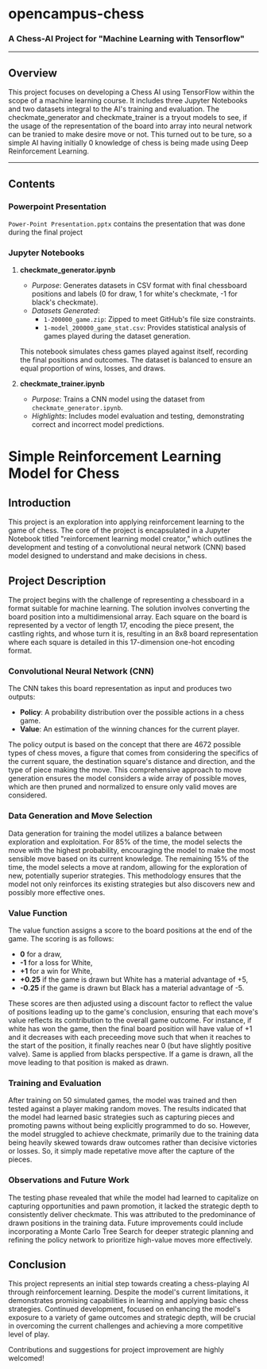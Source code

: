 # opencampus-chess
### A Chess-AI Project for "Machine Learning with Tensorflow"

---

## Overview
This project focuses on developing a Chess AI using TensorFlow within the scope of a machine learning course. It includes three Jupyter Notebooks and two datasets integral to the AI's training and evaluation. The checkmate_generator and checkmate_trainer is a tryout models to see, if the usage of the representation of the board into array into neural network can be tranied to make desire move or not. This turned out to be ture, so a simple AI having initially 0 knowledge of chess is being made using Deep Reinforcement Learning.

---

## Contents
### Powerpoint Presentation
`Power-Point Presentation.pptx` contains the presentation that was done during the final project

### Jupyter Notebooks
1. **checkmate_generator.ipynb**
   - *Purpose*: Generates datasets in CSV format with final chessboard positions and labels (0 for draw, 1 for white's checkmate, -1 for black's checkmate).
   - *Datasets Generated*:
     - `1-200000_game.zip`: Zipped to meet GitHub's file size constraints.
     - `1-model_200000_game_stat.csv`: Provides statistical analysis of games played during the dataset generation.

   This notebook simulates chess games played against itself, recording the final positions and outcomes. The dataset is balanced to ensure an equal proportion of wins, losses, and draws.

2. **checkmate_trainer.ipynb**
   - *Purpose*: Trains a CNN model using the dataset from `checkmate_generator.ipynb`.
   - *Highlights*: Includes model evaluation and testing, demonstrating correct and incorrect model predictions.

# Simple Reinforcement Learning Model for Chess

## Introduction

This project is an exploration into applying reinforcement learning to the game of chess. The core of the project is encapsulated in a Jupyter Notebook titled "reinforcement learning model creator," which outlines the development and testing of a convolutional neural network (CNN) based model designed to understand and make decisions in chess.

## Project Description

The project begins with the challenge of representing a chessboard in a format suitable for machine learning. The solution involves converting the board position into a multidimensional array. Each square on the board is represented by a vector of length 17, encoding the piece present, the castling rights, and whose turn it is, resulting in an 8x8 board representation where each square is detailed in this 17-dimension one-hot encoding format.

### Convolutional Neural Network (CNN)

The CNN takes this board representation as input and produces two outputs:
- **Policy**: A probability distribution over the possible actions in a chess game.
- **Value**: An estimation of the winning chances for the current player.

The policy output is based on the concept that there are 4672 possible types of chess moves, a figure that comes from considering the specifics of the current square, the destination square's distance and direction, and the type of piece making the move. This comprehensive approach to move generation ensures the model considers a wide array of possible moves, which are then pruned and normalized to ensure only valid moves are considered.

### Data Generation and Move Selection

Data generation for training the model utilizes a balance between exploration and exploitation. For 85% of the time, the model selects the move with the highest probability, encouraging the model to make the most sensible move based on its current knowledge. The remaining 15% of the time, the model selects a move at random, allowing for the exploration of new, potentially superior strategies. This methodology ensures that the model not only reinforces its existing strategies but also discovers new and possibly more effective ones.

### Value Function

The value function assigns a score to the board positions at the end of the game. The scoring is as follows:
- **0** for a draw,
- **-1** for a loss for White,
- **+1** for a win for White,
- **+0.25** if the game is drawn but White has a material advantage of +5,
- **-0.25** if the game is drawn but Black has a material advantage of -5.

These scores are then adjusted using a discount factor to reflect the value of positions leading up to the game's conclusion, ensuring that each move's value reflects its contribution to the overall game outcome. For instance, if white has won the game, then the final board position will have value of +1 and it decreases with each preceeding move such that when it reaches to the start of the position, it finally reaches near 0 (but have slightly positive valve). Same is applied from blacks perspective. If a game is drawn, all the move leading to that position is maked as drawn.

### Training and Evaluation

After training on 50 simulated games, the model was trained and then tested against a player making random moves. The results indicated that the model had learned basic strategies such as capturing pieces and promoting pawns without being explicitly programmed to do so. However, the model struggled to achieve checkmate, primarily due to the training data being heavily skewed towards draw outcomes rather than decisive victories or losses. So, it simply made repetative move after the capture of the pieces. 

### Observations and Future Work

The testing phase revealed that while the model had learned to capitalize on capturing opportunities and pawn promotion, it lacked the strategic depth to consistently deliver checkmate. This was attributed to the predominance of drawn positions in the training data. Future improvements could include incorporating a Monte Carlo Tree Search for deeper strategic planning and refining the policy network to prioritize high-value moves more effectively.

## Conclusion

This project represents an initial step towards creating a chess-playing AI through reinforcement learning. Despite the model's current limitations, it demonstrates promising capabilities in learning and applying basic chess strategies. Continued development, focused on enhancing the model's exposure to a variety of game outcomes and strategic depth, will be crucial in overcoming the current challenges and achieving a more competitive level of play.


Contributions and suggestions for project improvement are highly welcomed!
